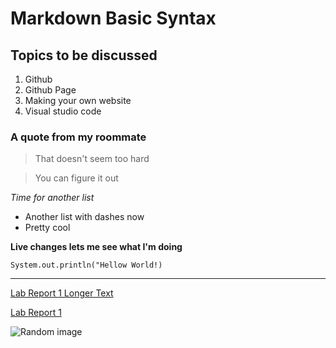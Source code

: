 # Markdown Basic Syntax

## Topics to be discussed
1. Github
2. Github Page
3. Making your own website
4. Visual studio code

### A quote from my roommate
> That doesn't seem too hard

> You can figure it out

*Time for another list*
- Another list with dashes now
- Pretty cool

**Live changes lets me see what I'm doing**

`System.out.println("Hellow World!)`

---

[Lab Report 1 Longer Text](https://jwbarkes.github.io/cse15l-lab-reports/lab-report-1-week-2.html)

[Lab Report 1](lab-report-1-week-2.html)

![Random image](https://ucsdnews.ucsd.edu/news_uploads/Resized_Geisel_Library_08.31.jpg)
